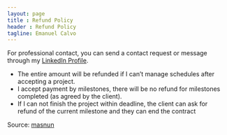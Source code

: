 ```yaml
---
layout: page
title : Refund Policy
header : Refund Policy
tagline: Emanuel Calvo
---
```


For professional contact, you can send a contact request or message through my
[LinkedIn Profile](https://www.linkedin.com/in/ecbcbcb).


- The entire amount will be refunded if I can’t manage schedules after accepting a project.
- I accept payment by milestones, there will be no refund for milestones completed (as agreed by the client).
- If I can not finish the project within deadline, the client can ask for refund of the current milestone and they can end the contract

Source: [masnun](http://masnun.com/2016/02/18/refund-policy-for-payoneer.html)

